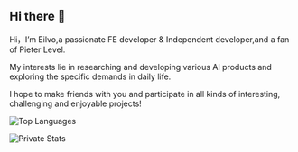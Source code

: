 ## Hi there 👋
Hi，I’m Eilvo,a passionate FE developer & Independent developer,and a fan of Pieter Level.

My interests lie in researching and developing various AI products and exploring the specific demands in daily life.

I hope to make friends with you and participate in all kinds of interesting, challenging and enjoyable projects!

![Top Languages](https://github-readme-stats.vercel.app/api/top-langs/?username=Eilvo&layout=compact)

![Private Stats](https://github-readme-stats.vercel.app/api?username=Eilvo&count_private=true&show_icons=true&theme=cobalt)

